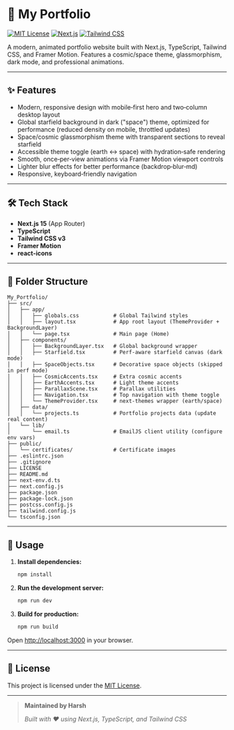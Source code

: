 # 🚀 My Portfolio

[![MIT License](https://img.shields.io/badge/license-MIT-blue.svg)](LICENSE)
[![Next.js](https://img.shields.io/badge/Next.js-15-blue?logo=next.js)](https://nextjs.org/)
[![Tailwind CSS](https://img.shields.io/badge/TailwindCSS-v3-38bdf8?logo=tailwindcss)](https://tailwindcss.com/)

A modern, animated portfolio website built with Next.js, TypeScript, Tailwind CSS, and Framer Motion. Features a cosmic/space theme, glassmorphism, dark mode, and professional animations.

---

## ✨ Features
- Modern, responsive design with mobile‑first hero and two‑column desktop layout
- Global starfield background in dark ("space") theme, optimized for performance (reduced density on mobile, throttled updates)
- Space/cosmic glassmorphism theme with transparent sections to reveal starfield
- Accessible theme toggle (earth ↔ space) with hydration‑safe rendering
- Smooth, once‑per‑view animations via Framer Motion viewport controls
- Lighter blur effects for better performance (backdrop‑blur‑md)
- Responsive, keyboard‑friendly navigation

---

## 🛠️ Tech Stack
- **Next.js 15** (App Router)
- **TypeScript**
- **Tailwind CSS v3**
- **Framer Motion**
- **react-icons**

---

## 📁 Folder Structure

```
My_Portfolio/
├── src/
│   ├── app/
│   │   ├── globals.css           # Global Tailwind styles
│   │   ├── layout.tsx            # App root layout (ThemeProvider + BackgroundLayer)
│   │   └── page.tsx              # Main page (Home)
│   ├── components/
│   │   ├── BackgroundLayer.tsx   # Global background wrapper
│   │   ├── Starfield.tsx         # Perf‑aware starfield canvas (dark mode)
│   │   ├── SpaceObjects.tsx      # Decorative space objects (skipped in perf mode)
│   │   ├── CosmicAccents.tsx     # Extra cosmic accents
│   │   ├── EarthAccents.tsx      # Light theme accents
│   │   ├── ParallaxScene.tsx     # Parallax utilities
│   │   ├── Navigation.tsx        # Top navigation with theme toggle
│   │   └── ThemeProvider.tsx     # next-themes wrapper (earth/space)
│   ├── data/
│   │   └── projects.ts           # Portfolio projects data (update real content)
│   └── lib/
│       └── email.ts              # EmailJS client utility (configure env vars)
├── public/
│   └── certificates/             # Certificate images
├── .eslintrc.json
├── .gitignore
├── LICENSE
├── README.md
├── next-env.d.ts
├── next.config.js
├── package.json
├── package-lock.json
├── postcss.config.js
├── tailwind.config.js
└── tsconfig.json
```

---

## 🚦 Usage

1. **Install dependencies:**
   ```bash
   npm install
   ```
2. **Run the development server:**
   ```bash
   npm run dev
   ```
3. **Build for production:**
   ```bash
   npm run build
   ```

Open [http://localhost:3000](http://localhost:3000) in your browser.

---

## 📄 License

This project is licensed under the [MIT License](LICENSE).

---

> **Maintained by Harsh**
> 
> _Built with ❤️ using Next.js, TypeScript, and Tailwind CSS_

